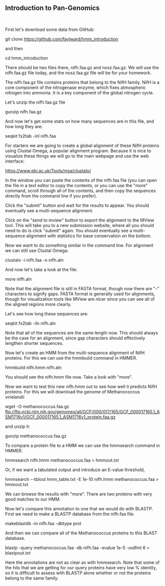 ## Introduction to Pan-Genomics ##
<br>


First let's download some data from GitHub:

git clone https://github.com/faylward/hmm_introduction

and then 

cd hmm_introduction


There should be two files there, nifh.faa.gz and nosz.faa.gz. 
We will use the nifh.faa.gz file today, and the nosz.faa.gz file will be for your homework.

The nifh.faa.gz file contains proteins that belong to the NifH family. NifH is a core component of the nitrogenase enzyme, which fixes atmospheric nitrogen into ammonia. It is a key component of the global nitrogen cycle.  

Let's unzip the nifh.faa.gz file

gunzip nifh.faa.gz

And now let's get some stats on how many sequences are in this file, and how long they are:

seqkit fx2tab -inl nifh.faa


For starters we are going to create a global alignment of these NifH proteins using Clustal Omega, a popular alignment program. Because it is nice to visualize these things we will go to the main webpage and use the web interface:

https://www.ebi.ac.uk/Tools/msa/clustalo/

In the window you can paste the contents of the nifh.faa file (you can open the file in a text editor to copy the contents, or you can use the "more" command, scroll through all of the contents, and then copy the sequences directly from the command line if you prefer).

Click the "submit" button and wait for the results to appear. You should eventually see a multi-sequence alignment.  

Click on the "send to mview" button to export the alignment to the MView tool. This will take you to a new submission website, where all you should need to do is click "submit" again. You should eventually see a multi-sequence alignment with statistics for base conservation on the bottom. 


Now we want to do something similar in the command line. 
For alignment we can still use Clustal Omega:

clustalo -i nifh.faa -o nifh.aln

And now let's take a look at the file:

more nifh.aln

Note that the alignment file is still in FASTA format, though now there are "-" characters to signify gaps. FASTA format is generally used for alignments, though for visualization tools like MView are nicer since you can see all of the aligned regions more clearly. 

Let's see how long these sequences are:

seqkit fx2tab -iln nifh.aln

Note that all of the sequences are the same length now. This should always be the case for an alignment, since gap characters should effectively lengthen shorter sequences. 

Now let's create an HMM from the multi-sequence alignment of NifH proteins. For this we can use the hmmbuild command in HMMER. 

hmmbuild nifh.hmm nifh.aln

You should see the nifh.hmm file now. Take a look with "more".  


Now we want to test this new nifh.hmm out to see how well it predicts NifH proteins. 
For this we will download the genome of Methanococcus vinelandii

wget -O methanococcus.faa.gz ftp://ftp.ncbi.nlm.nih.gov/genomes/all/GCF/000/017/165/GCF_000017165.1_ASM1716v1/GCF_000017165.1_ASM1716v1_protein.faa.gz

and unzip it:

gunzip methanococcus.faa.gz


To compare a protein file to a HMM we can use the hmmsearch command in HMMER. 

hmmsearch nifh.hmm methanococcus.faa > hmmout.txt

Or, if we want a tabulated output and introduce an E-value threshold, 

hmmsearch --tblout hmm_table.txt  -E 1e-10  nifh.hmm  methanococcus.faa > hmmout.txt

We can  browse the results with "more". There are two proteins with very good matches to our HMM. 

Now let's compare this annotation to one that we would do with BLASTP. 
First we need to make a BLASTP database from the nifh.faa file. 

makeblastdb -in nifh.faa -dbtype prot

And then we can compare all of the Methanococcus proteins to this BLAST database. 

blastp -query methanococcus.faa -db nifh.faa -evalue 1e-5 -outfmt 6 > blastpout.txt

Here the annotations are not as clear as with hmmsearch. Note that some of the hits that we are getting for our query proteins have very low % identity, so it is difficult to assess with BLASTP alone whether or not the proteins belong to the same family. 



